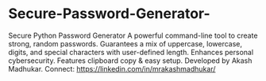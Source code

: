 # Secure-Password-Generator-
Secure Python Password Generator  A powerful command-line tool to create strong, random passwords. Guarantees a mix of uppercase, lowercase, digits, and special characters with user-defined length. Enhances personal cybersecurity. Features clipboard copy &amp; easy setup. Developed by Akash Madhukar. Connect: https://linkedin.com/in/mrakashmadhukar/
